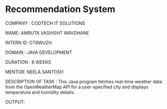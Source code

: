 # Recommendation System

COMPANY : CODTECH IT SOLUTIONS

NAME: AMRUTA VASHISHT WAVDHANE

INTERN ID :CT6WUZH

DOMAIN : JAVA DEVELOPMENT

DURATION : 6 WEEKS

MENTOR: NEELA SANTOSH

DESCRIPTION OF TASK : This Java program fetches real-time weather data from the OpenWeatherMap API for a user-specified city and displays temperature and humidity details.

OUTPUT:
